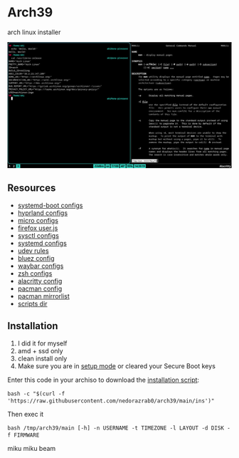 # Arch39

arch linux installer

<img src="https://raw.githubusercontent.com/nedorazrab0/test/main/huii/10393608080-part.webp" style="width: 720px;" alt="Screenshot" loading="lazy">

## Resources

- [systemd-boot configs](./cfg/boot/loader)
- [hyprland configs](./cfg/etc/hypr)
- [micro configs](./cfg/etc/micro)
- [firefox user.js](./cfg/etc/skel/.var/app/net.waterfox.waterfox/.waterfox/arch39/user.js)
- [sysctl configs](./cfg/etc/sysctl.d)
- [systemd configs](./cfg/etc/systemd)
- [udev rules](./cfg/etc/udev/rules.d)
- [bluez config](./cfg/etc/wireplumber/wireplumber.conf.d/bluez.conf)
- [waybar configs](./cfg/etc/xdg/waybar)
- [zsh configs](./cfg/etc/zsh)
- [alacritty config](./cfg/etc/alacritty.toml)
- [pacman config](./cfg/etc/pacman.conf)
- [pacman mirrorlist](./cfg/etc/pacman.d/mirrorlist)
- [scripts dir](./cfg/usr/local/bin)

## Installation

1) I did it for myself
2) amd + ssd only
3) clean install only
4) Make sure you are in [setup mode](https://wiki.archlinux.org/title/Unified_Extensible_Firmware_Interface/Secure_Boot#Putting_firmware_in_%22Setup_Mode%22)
or cleared your Secure Boot keys

Enter this code in your archiso to download the [installation script](./main):

```shell
bash -c "$(curl -f 'https://raw.githubusercontent.com/nedorazrab0/arch39/main/ins')"
```

Then exec it

```shell
bash /tmp/arch39/main [-h] -n USERNAME -t TIMEZONE -l LAYOUT -d DISK -f FIRMWARE
```

miku miku beam
